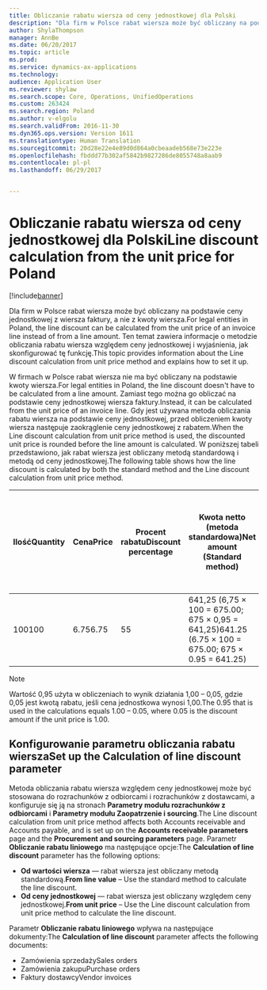 ```yaml
---
title: Obliczanie rabatu wiersza od ceny jednostkowej dla Polski
description: "Dla firm w Polsce rabat wiersza może być obliczany na podstawie ceny jednostkowej z wiersza faktury, a nie z kwoty wiersza. Ten temat zawiera informacje o metodzie obliczania rabatu wiersza względem ceny jednostkowej i wyjaśnienia, jak skonfigurować tę funkcję."
author: ShylaThompson
manager: AnnBe
ms.date: 06/20/2017
ms.topic: article
ms.prod: 
ms.service: dynamics-ax-applications
ms.technology: 
audience: Application User
ms.reviewer: shylaw
ms.search.scope: Core, Operations, UnifiedOperations
ms.custom: 263424
ms.search.region: Poland
ms.author: v-elgolu
ms.search.validFrom: 2016-11-30
ms.dyn365.ops.version: Version 1611
ms.translationtype: Human Translation
ms.sourcegitcommit: 20d28e22e4e89d0d864a0cbeaadeb568e73e223e
ms.openlocfilehash: fbddd77b302af5842b9827286de8055748a8aab9
ms.contentlocale: pl-pl
ms.lasthandoff: 06/29/2017


---
```


# <a name="line-discount-calculation-from-the-unit-price-for-poland"></a><span data-ttu-id="6a8b9-104">Obliczanie rabatu wiersza od ceny jednostkowej dla Polski</span><span class="sxs-lookup"><span data-stu-id="6a8b9-104">Line discount calculation from the unit price for Poland</span></span>

[!include[banner](../includes/banner.md)]


<span data-ttu-id="6a8b9-105">Dla firm w Polsce rabat wiersza może być obliczany na podstawie ceny jednostkowej z wiersza faktury, a nie z kwoty wiersza.</span><span class="sxs-lookup"><span data-stu-id="6a8b9-105">For legal entities in Poland, the line discount can be calculated from the unit price of an invoice line instead of from a line amount.</span></span> <span data-ttu-id="6a8b9-106">Ten temat zawiera informacje o metodzie obliczania rabatu wiersza względem ceny jednostkowej i wyjaśnienia, jak skonfigurować tę funkcję.</span><span class="sxs-lookup"><span data-stu-id="6a8b9-106">This topic provides information about the Line discount calculation from unit price method and explains how to set it up.</span></span>

<span data-ttu-id="6a8b9-107">W firmach w Polsce rabat wiersza nie ma być obliczany na podstawie kwoty wiersza.</span><span class="sxs-lookup"><span data-stu-id="6a8b9-107">For legal entities in Poland, the line discount doesn't have to be calculated from a line amount.</span></span> <span data-ttu-id="6a8b9-108">Zamiast tego można go obliczać na podstawie ceny jednostkowej wiersza faktury.</span><span class="sxs-lookup"><span data-stu-id="6a8b9-108">Instead, it can be calculated from the unit price of an invoice line.</span></span> <span data-ttu-id="6a8b9-109">Gdy jest używana metoda obliczania rabatu wiersza na podstawie ceny jednostkowej, przed obliczeniem kwoty wiersza następuje zaokrąglenie ceny jednostkowej z rabatem.</span><span class="sxs-lookup"><span data-stu-id="6a8b9-109">When the Line discount calculation from unit price method is used, the discounted unit price is rounded before the line amount is calculated.</span></span> <span data-ttu-id="6a8b9-110">W poniższej tabeli przedstawiono, jak rabat wiersza jest obliczany metodą standardową i metodą od ceny jednostkowej.</span><span class="sxs-lookup"><span data-stu-id="6a8b9-110">The following table shows how the line discount is calculated by both the standard method and the Line discount calculation from unit price method.</span></span>

|<span data-ttu-id="6a8b9-111">Ilość</span><span class="sxs-lookup"><span data-stu-id="6a8b9-111">Quantity</span></span>|<span data-ttu-id="6a8b9-112">Cena</span><span class="sxs-lookup"><span data-stu-id="6a8b9-112">Price</span></span>|<span data-ttu-id="6a8b9-113">Procent rabatu</span><span class="sxs-lookup"><span data-stu-id="6a8b9-113">Discount percentage</span></span>|<span data-ttu-id="6a8b9-114">Kwota netto (metoda standardowa)</span><span class="sxs-lookup"><span data-stu-id="6a8b9-114">Net amount (Standard method)</span></span>|<span data-ttu-id="6a8b9-115">Kwota netto (metoda obliczania rabatu wiersza od ceny jednostkowej)</span><span class="sxs-lookup"><span data-stu-id="6a8b9-115">Net amount (Line discount calculation from unit price method)</span></span>|
|--------|-----|-------------------|---------------|------------------------------------------------|
|<span data-ttu-id="6a8b9-116">100</span><span class="sxs-lookup"><span data-stu-id="6a8b9-116">100</span></span>     |<span data-ttu-id="6a8b9-117">6.75</span><span class="sxs-lookup"><span data-stu-id="6a8b9-117">6.75</span></span> |<span data-ttu-id="6a8b9-118">5</span><span class="sxs-lookup"><span data-stu-id="6a8b9-118">5</span></span>                  |<span data-ttu-id="6a8b9-119">641,25 (6,75 × 100 = 675.00; 675 × 0,95 = 641,25)</span><span class="sxs-lookup"><span data-stu-id="6a8b9-119">641.25 (6.75 × 100 = 675.00; 675 × 0.95 = 641.25)</span></span>|<span data-ttu-id="6a8b9-120">641,00 (6,75 × 0,95 = 6,4125; 6,41 × 100 = 641,00)</span><span class="sxs-lookup"><span data-stu-id="6a8b9-120">641.00 (6.75 × 0.95 = 6.4125; 6.41 × 100 = 641.00)</span></span>|

> [!NOTE]
> <span data-ttu-id="6a8b9-121">Wartość 0,95 użyta w obliczeniach to wynik działania 1,00 – 0,05, gdzie 0,05 jest kwotą rabatu, jeśli cena jednostkowa wynosi 1,00.</span><span class="sxs-lookup"><span data-stu-id="6a8b9-121">The 0.95 that is used in the calculations equals 1.00 – 0.05, where 0.05 is the discount amount if the unit price is 1.00.</span></span>

## <a name="set-up-the-calculation-of-line-discount-parameter"></a><span data-ttu-id="6a8b9-122">Konfigurowanie parametru obliczania rabatu wiersza</span><span class="sxs-lookup"><span data-stu-id="6a8b9-122">Set up the Calculation of line discount parameter</span></span>
<span data-ttu-id="6a8b9-123">Metoda obliczania rabatu wiersza względem ceny jednostkowej może być stosowana do rozrachunków z odbiorcami i rozrachunków z dostawcami, a konfiguruje się ją na stronach **Parametry modułu rozrachunków z odbiorcami** i **Parametry modułu Zaopatrzenie i sourcing**.</span><span class="sxs-lookup"><span data-stu-id="6a8b9-123">The Line discount calculation from unit price method affects both Accounts receivable and Accounts payable, and is set up on the **Accounts receivable parameters** page and the **Procurement and sourcing parameters** page.</span></span> <span data-ttu-id="6a8b9-124">Parametr **Obliczanie rabatu liniowego** ma następujące opcje:</span><span class="sxs-lookup"><span data-stu-id="6a8b9-124">The **Calculation of line discount** parameter has the following options:</span></span>

-   <span data-ttu-id="6a8b9-125">**Od wartości wiersza** — rabat wiersza jest obliczany metodą standardową.</span><span class="sxs-lookup"><span data-stu-id="6a8b9-125">**From line value** – Use the standard method to calculate the line discount.</span></span>
-   <span data-ttu-id="6a8b9-126">**Od ceny jednostkowej** — rabat wiersza jest obliczany względem ceny jednostkowej.</span><span class="sxs-lookup"><span data-stu-id="6a8b9-126">**From unit price** – Use the Line discount calculation from unit price method to calculate the line discount.</span></span>

<span data-ttu-id="6a8b9-127">Parametr **Obliczanie rabatu liniowego** wpływa na następujące dokumenty:</span><span class="sxs-lookup"><span data-stu-id="6a8b9-127">The **Calculation of line discount** parameter affects the following documents:</span></span>

-   <span data-ttu-id="6a8b9-128">Zamówienia sprzedaży</span><span class="sxs-lookup"><span data-stu-id="6a8b9-128">Sales orders</span></span>
-   <span data-ttu-id="6a8b9-129">Zamówienia zakupu</span><span class="sxs-lookup"><span data-stu-id="6a8b9-129">Purchase orders</span></span>
-   <span data-ttu-id="6a8b9-130">Faktury dostawcy</span><span class="sxs-lookup"><span data-stu-id="6a8b9-130">Vendor invoices</span></span>





